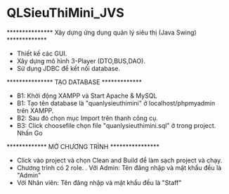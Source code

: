 # QLSieuThiMini_JVS
*************** Xây dựng ứng dụng quản lý siêu thị (Java Swing) *************
- Thiết kế các GUI.
- Xây dựng mô hình 3-Player (DTO,BUS,DAO).
- Sử dụng JDBC để kết nối database.

*************** TẠO DATABASE *************
- B1: Khởi động XAMPP và Start Apache & MySQL
- B1: Tạo tên database là "quanlysieuthimini" ở localhost/phpmyadmin trên XAMPP.
- B2: Sau đó chọn mục Import trên thanh công cụ.
- B3: Click choosefile chọn file "quanlysieuthimini.sql" ở trong project. Nhấn Go

************* MỞ CHƯƠNG TRÌNH ****************
- Click vào project và chọn Clean and Build để làm sạch project và chạy.
- Chương trình có 2 role.
. Với Admin: Tên đăng nhập và mật khẩu đều là "Admin"
- Với Nhân viên: Tên đăng nhập và mật khẩu đều là "Staff"

